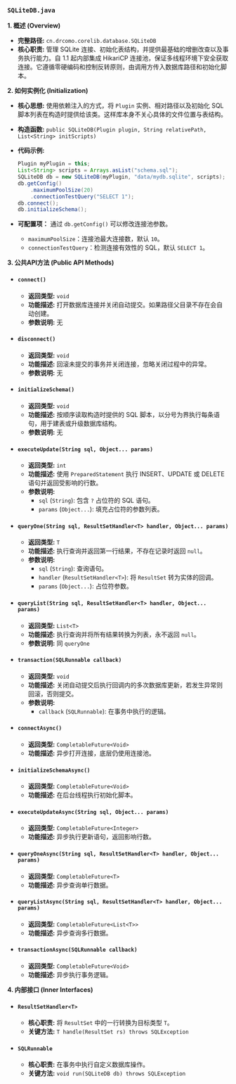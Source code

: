 ### `SQLiteDB.java`

**1. 概述 (Overview)**

  * **完整路径:** `cn.drcomo.corelib.database.SQLiteDB`
  * **核心职责:** 管理 SQLite 连接、初始化表结构，并提供最基础的增删改查以及事务执行能力。自 1.1 起内部集成 HikariCP 连接池，保证多线程环境下安全获取连接。它遵循零硬编码和控制反转原则，由调用方传入数据库路径和初始化脚本。

**2. 如何实例化 (Initialization)**

  * **核心思想:** 使用依赖注入的方式，将 `Plugin` 实例、相对路径以及初始化 SQL 脚本列表在构造时提供给该类。这样库本身不关心具体的文件位置与表结构。
  * **构造函数:** `public SQLiteDB(Plugin plugin, String relativePath, List<String> initScripts)`
  * **代码示例:**
    ```java
    Plugin myPlugin = this;
    List<String> scripts = Arrays.asList("schema.sql");
    SQLiteDB db = new SQLiteDB(myPlugin, "data/mydb.sqlite", scripts);
    db.getConfig()
        .maximumPoolSize(20)
        .connectionTestQuery("SELECT 1");
    db.connect();
    db.initializeSchema();
    ```

  * **可配置项：** 通过 `db.getConfig()` 可以修改连接池参数。
      * `maximumPoolSize`：连接池最大连接数，默认 `10`。
      * `connectionTestQuery`：检测连接有效性的 SQL，默认 `SELECT 1`。

**3. 公共API方法 (Public API Methods)**

  * #### `connect()`

      * **返回类型:** `void`
      * **功能描述:** 打开数据库连接并关闭自动提交。如果路径父目录不存在会自动创建。
      * **参数说明:** 无

  * #### `disconnect()`

      * **返回类型:** `void`
      * **功能描述:** 回滚未提交的事务并关闭连接，忽略关闭过程中的异常。
      * **参数说明:** 无

  * #### `initializeSchema()`

      * **返回类型:** `void`
      * **功能描述:** 按顺序读取构造时提供的 SQL 脚本，以分号为界执行每条语句，用于建表或升级数据库结构。
      * **参数说明:** 无

  * #### `executeUpdate(String sql, Object... params)`

      * **返回类型:** `int`
      * **功能描述:** 使用 `PreparedStatement` 执行 INSERT、UPDATE 或 DELETE 语句并返回受影响的行数。
      * **参数说明:**
          * `sql` (`String`): 包含 `?` 占位符的 SQL 语句。
          * `params` (`Object...`): 填充占位符的参数列表。

  * #### `queryOne(String sql, ResultSetHandler<T> handler, Object... params)`

      * **返回类型:** `T`
      * **功能描述:** 执行查询并返回第一行结果，不存在记录时返回 `null`。
      * **参数说明:**
          * `sql` (`String`): 查询语句。
          * `handler` (`ResultSetHandler<T>`): 将 `ResultSet` 转为实体的回调。
          * `params` (`Object...`): 占位符参数。

  * #### `queryList(String sql, ResultSetHandler<T> handler, Object... params)`

      * **返回类型:** `List<T>`
      * **功能描述:** 执行查询并将所有结果转换为列表，永不返回 `null`。
      * **参数说明:** 同 `queryOne`

  * #### `transaction(SQLRunnable callback)`

      * **返回类型:** `void`
      * **功能描述:** 关闭自动提交后执行回调内的多次数据库更新，若发生异常则回滚，否则提交。
      * **参数说明:**
          * `callback` (`SQLRunnable`): 在事务中执行的逻辑。

  * #### `connectAsync()`

      * **返回类型:** `CompletableFuture<Void>`
      * **功能描述:** 异步打开连接，底层仍使用连接池。

  * #### `initializeSchemaAsync()`

      * **返回类型:** `CompletableFuture<Void>`
      * **功能描述:** 在后台线程执行初始化脚本。

  * #### `executeUpdateAsync(String sql, Object... params)`

      * **返回类型:** `CompletableFuture<Integer>`
      * **功能描述:** 异步执行更新语句，返回影响行数。

  * #### `queryOneAsync(String sql, ResultSetHandler<T> handler, Object... params)`

      * **返回类型:** `CompletableFuture<T>`
      * **功能描述:** 异步查询单行数据。

  * #### `queryListAsync(String sql, ResultSetHandler<T> handler, Object... params)`

      * **返回类型:** `CompletableFuture<List<T>>`
      * **功能描述:** 异步查询多行数据。

  * #### `transactionAsync(SQLRunnable callback)`

      * **返回类型:** `CompletableFuture<Void>`
      * **功能描述:** 异步执行事务逻辑。

**4. 内部接口 (Inner Interfaces)**

  * #### `ResultSetHandler<T>`

      * **核心职责:** 将 `ResultSet` 中的一行转换为目标类型 `T`。
      * **关键方法:** `T handle(ResultSet rs) throws SQLException`

  * #### `SQLRunnable`

      * **核心职责:** 在事务中执行自定义数据库操作。
      * **关键方法:** `void run(SQLiteDB db) throws SQLException`
